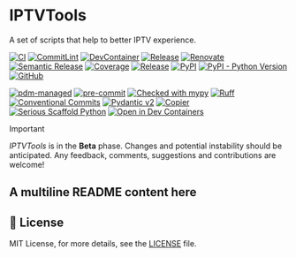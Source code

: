 # IPTVTools

A set of scripts that help to better IPTV experience.

[![CI](https://github.com/huxuan/iptvtools/actions/workflows/ci.yml/badge.svg)](https://github.com/huxuan/iptvtools/actions/workflows/ci.yml)
[![CommitLint](https://github.com/huxuan/iptvtools/actions/workflows/commitlint.yml/badge.svg)](https://github.com/huxuan/iptvtools/actions/workflows/commitlint.yml)
[![DevContainer](https://github.com/huxuan/iptvtools/actions/workflows/devcontainer.yml/badge.svg)](https://github.com/huxuan/iptvtools/actions/workflows/devcontainer.yml)
[![Release](https://github.com/huxuan/iptvtools/actions/workflows/release.yml/badge.svg)](https://github.com/huxuan/iptvtools/actions/workflows/release.yml)
[![Renovate](https://github.com/huxuan/iptvtools/actions/workflows/renovate.yml/badge.svg)](https://github.com/huxuan/iptvtools/actions/workflows/renovate.yml)
[![Semantic Release](https://github.com/huxuan/iptvtools/actions/workflows/semantic-release.yml/badge.svg)](https://github.com/huxuan/iptvtools/actions/workflows/semantic-release.yml)
[![Coverage](https://img.shields.io/endpoint?url=https://huxuan.github.io/iptvtools/_static/badges/coverage.json)](https://huxuan.github.io/iptvtools/reports/coverage)
[![Release](https://img.shields.io/github/v/release/huxuan/iptvtools)](https://github.com/huxuan/iptvtools/releases)
[![PyPI](https://img.shields.io/pypi/v/iptvtools)](https://pypi.org/project/iptvtools/)
[![PyPI - Python Version](https://img.shields.io/pypi/pyversions/iptvtools)](https://pypi.org/project/iptvtools/)
[![GitHub](https://img.shields.io/github/license/huxuan/iptvtools)](https://github.com/huxuan/iptvtools/blob/main/LICENSE)

[![pdm-managed](https://img.shields.io/badge/pdm-managed-blueviolet)](https://pdm-project.org)
[![pre-commit](https://img.shields.io/badge/pre--commit-enabled-brightgreen?logo=pre-commit)](https://github.com/pre-commit/pre-commit)
[![Checked with mypy](https://www.mypy-lang.org/static/mypy_badge.svg)](http://mypy-lang.org/)
[![Ruff](https://img.shields.io/endpoint?url=https://raw.githubusercontent.com/astral-sh/ruff/main/assets/badge/v2.json)](https://github.com/astral-sh/ruff)
[![Conventional Commits](https://img.shields.io/badge/Conventional%20Commits-1.0.0-%23FE5196?logo=conventionalcommits&logoColor=white)](https://conventionalcommits.org)
[![Pydantic v2](https://img.shields.io/endpoint?url=https://raw.githubusercontent.com/pydantic/pydantic/5697b1e4c4a9790ece607654e6c02a160620c7e1/docs/badge/v2.json)](https://pydantic.dev)
[![Copier](https://img.shields.io/endpoint?url=https://raw.githubusercontent.com/copier-org/copier/master/img/badge/badge-grayscale-inverted-border-orange.json)](https://github.com/copier-org/copier)
[![Serious Scaffold Python](https://img.shields.io/endpoint?url=https://serious-scaffold.github.io/ss-python/_static/badges/logo.json)](https://serious-scaffold.github.io/ss-python)
[![Open in Dev Containers](https://img.shields.io/static/v1?label=Dev%20Containers&message=Open&color=blue&logo=visualstudiocode)](https://vscode.dev/redirect?url=vscode://ms-vscode-remote.remote-containers/cloneInVolume?url=https://github.com/huxuan/iptvtools)

> [!IMPORTANT]
> _IPTVTools_ is in the **Beta** phase.
> Changes and potential instability should be anticipated.
> Any feedback, comments, suggestions and contributions are welcome!

## A multiline README content here
## 📜 License

MIT License, for more details, see the [LICENSE](https://github.com/huxuan/iptvtools/blob/main/LICENSE) file.
